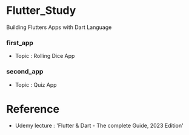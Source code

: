 # Flutter_Study
Building Flutters Apps with Dart Language

### first_app
* Topic : Rolling Dice App

### second_app
* Topic : Quiz App

# Reference
- Udemy lecture : 'Flutter & Dart - The complete Guide, 2023 Edition'
